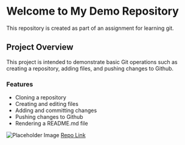 # Welcome to My Demo Repository
This repository is created as part of an assignment for learning git.

## Project Overview
This project is intended to demonstrate basic Git operations such as creating a repository,
adding files, and pushing changes to Github.

### Features
- Cloning a repository
- Creating and editing files
- Adding and committing changes
- Pushing changes to Github
- Rendering a README.md file

![Placeholder Image](https://via.placeholder/com/222)
[Repo Link](https://github.com/DilPickle8/assignment-5-repo.git)